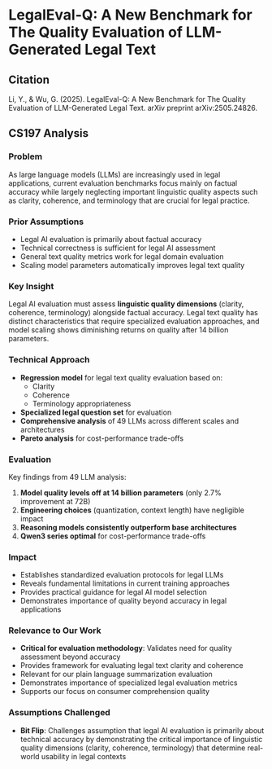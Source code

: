 # LegalEval-Q: A New Benchmark for The Quality Evaluation of LLM-Generated Legal Text

## Citation
Li, Y., & Wu, G. (2025). LegalEval-Q: A New Benchmark for The Quality Evaluation of LLM-Generated Legal Text. arXiv preprint arXiv:2505.24826.

## CS197 Analysis

### Problem
As large language models (LLMs) are increasingly used in legal applications, current evaluation benchmarks focus mainly on factual accuracy while largely neglecting important linguistic quality aspects such as clarity, coherence, and terminology that are crucial for legal practice.

### Prior Assumptions
- Legal AI evaluation is primarily about factual accuracy
- Technical correctness is sufficient for legal AI assessment
- General text quality metrics work for legal domain evaluation
- Scaling model parameters automatically improves legal text quality

### Key Insight
Legal AI evaluation must assess **linguistic quality dimensions** (clarity, coherence, terminology) alongside factual accuracy. Legal text quality has distinct characteristics that require specialized evaluation approaches, and model scaling shows diminishing returns on quality after 14 billion parameters.

### Technical Approach
- **Regression model** for legal text quality evaluation based on:
  - Clarity
  - Coherence 
  - Terminology appropriateness
- **Specialized legal question set** for evaluation
- **Comprehensive analysis** of 49 LLMs across different scales and architectures
- **Pareto analysis** for cost-performance trade-offs

### Evaluation
Key findings from 49 LLM analysis:
1. **Model quality levels off at 14 billion parameters** (only 2.7% improvement at 72B)
2. **Engineering choices** (quantization, context length) have negligible impact
3. **Reasoning models consistently outperform base architectures**
4. **Qwen3 series optimal** for cost-performance trade-offs

### Impact
- Establishes standardized evaluation protocols for legal LLMs
- Reveals fundamental limitations in current training approaches
- Provides practical guidance for legal AI model selection
- Demonstrates importance of quality beyond accuracy in legal applications

### Relevance to Our Work
- **Critical for evaluation methodology**: Validates need for quality assessment beyond accuracy
- Provides framework for evaluating legal text clarity and coherence
- Relevant for our plain language summarization evaluation
- Demonstrates importance of specialized legal evaluation metrics
- Supports our focus on consumer comprehension quality

### Assumptions Challenged
- **Bit Flip**: Challenges assumption that legal AI evaluation is primarily about technical accuracy by demonstrating the critical importance of linguistic quality dimensions (clarity, coherence, terminology) that determine real-world usability in legal contexts